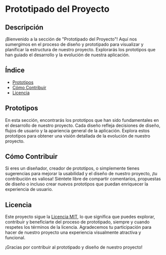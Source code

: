 # Prototipado del Proyecto

## Descripción

¡Bienvenido a la sección de "Prototipado del Proyecto"! Aquí nos sumergimos en el proceso de diseño y prototipado para visualizar y planificar la estructura de nuestro proyecto. Explorarás los prototipos que han guiado el desarrollo y la evolución de nuestra aplicación.

## Índice

* [Prototipos](#prototipos)
* [Cómo Contribuir](#cómo-contribuir)
* [Licencia](#licencia)

## Prototipos

En esta sección, encontrarás los prototipos que han sido fundamentales en el desarrollo de nuestro proyecto. Cada diseño refleja decisiones de diseño, flujos de usuario y la apariencia general de la aplicación. Explora estos prototipos para obtener una visión detallada de la evolución de nuestro proyecto.

## Cómo Contribuir

Si eres un diseñador, creador de prototipos, o simplemente tienes sugerencias para mejorar la usabilidad y el diseño de nuestro proyecto, ¡tu contribución es valiosa! Siéntete libre de compartir comentarios, propuestas de diseño o incluso crear nuevos prototipos que puedan enriquecer la experiencia de usuario.

## Licencia

Este proyecto sigue la [Licencia MIT](enlace-a-la-licencia), lo que significa que puedes explorar, contribuir y beneficiarte del proceso de prototipado, siempre y cuando respetes los términos de la licencia. Agradecemos tu participación para hacer de nuestro proyecto una experiencia visualmente atractiva y funcional.

¡Gracias por contribuir al prototipado y diseño de nuestro proyecto!
